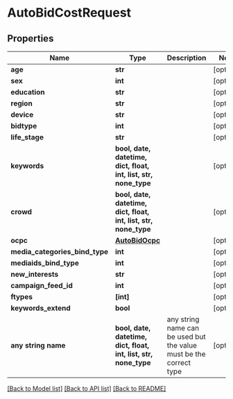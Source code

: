 # AutoBidCostRequest


## Properties
Name | Type | Description | Notes
------------ | ------------- | ------------- | -------------
**age** | **str** |  | [optional] 
**sex** | **int** |  | [optional] 
**education** | **str** |  | [optional] 
**region** | **str** |  | [optional] 
**device** | **str** |  | [optional] 
**bidtype** | **int** |  | [optional] 
**life_stage** | **str** |  | [optional] 
**keywords** | **bool, date, datetime, dict, float, int, list, str, none_type** |  | [optional] 
**crowd** | **bool, date, datetime, dict, float, int, list, str, none_type** |  | [optional] 
**ocpc** | [**AutoBidOcpc**](AutoBidOcpc.md) |  | [optional] 
**media_categories_bind_type** | **int** |  | [optional] 
**mediaids_bind_type** | **int** |  | [optional] 
**new_interests** | **str** |  | [optional] 
**campaign_feed_id** | **int** |  | [optional] 
**ftypes** | **[int]** |  | [optional] 
**keywords_extend** | **bool** |  | [optional] 
**any string name** | **bool, date, datetime, dict, float, int, list, str, none_type** | any string name can be used but the value must be the correct type | [optional]

[[Back to Model list]](../README.md#documentation-for-models) [[Back to API list]](../README.md#documentation-for-api-endpoints) [[Back to README]](../README.md)



